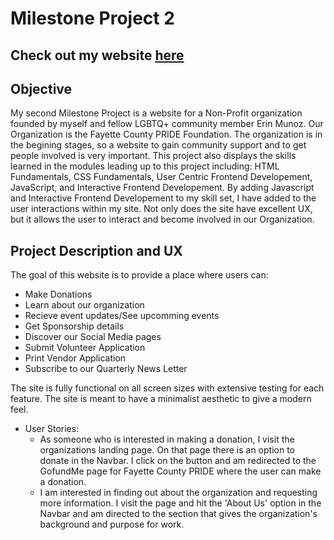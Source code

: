 # Milestone Project 2
## Check out my website [here](https://callendera.github.io/Milestone-Project-2/)
## Objective
My second Milestone Project is a website for a Non-Profit organization founded by myself and fellow LGBTQ+ community member Erin Munoz.
Our Organization is the Fayette County PRIDE Foundation. The organization is in the begining stages, so a website to gain community support and to get people involved is very important.
This project also displays the skills learned in the modules leading up to this project including:
HTML Fundamentals, CSS Fundamentals, User Centric Frontend Developement, JavaScript, and Interactive Frontend Developement.
By adding Javascript and Interactive Frontend Developement to my skill set, I have added to the user interactions within my site. 
Not only does the site have excellent UX, but it allows the user to interact and become involved in our Organization.
## Project Description and UX
The goal of this website is to provide a place where users can:
* Make Donations
* Learn about our organization
* Recieve event updates/See upcomming events
* Get Sponsorship details
* Discover our Social Media pages
* Submit Volunteer Application 
* Print Vendor Application
* Subscribe to our Quarterly News Letter

The site is fully functional on all screen sizes with extensive testing for each feature. The site is meant to have a minimalist aesthetic to give a modern feel.

* User Stories:
    * As someone who is interested in making a donation, I visit the organizations landing page. On that page there is an option to donate in the Navbar. 
    I click on the button and am redirected to the GofundMe page for Fayette County PRIDE where the user can make a donation.
    * I am interested in finding out about the organization and requesting more information. I visit the page and hit the 'About Us' option in the Navbar
    and am directed to the section that gives the organization's background and purpose for work.  